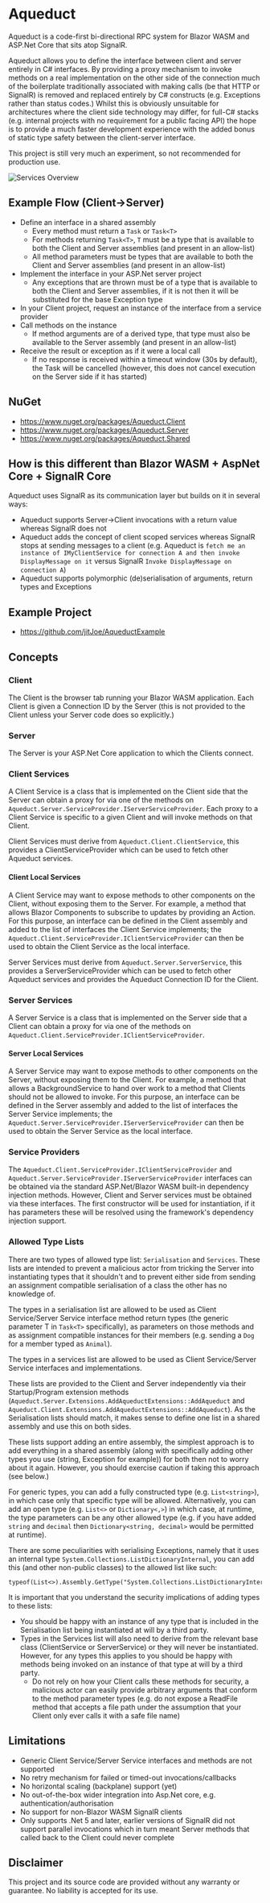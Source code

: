 # Aqueduct

Aqueduct is a code-first bi-directional RPC system for Blazor WASM and ASP.Net Core that sits atop SignalR.

Aqueduct allows you to define the interface between client and server entirely in C# interfaces.  By providing a proxy mechanism to invoke methods on a real implementation on the other side of the connection much of the boilerplate 
traditionally associated with making calls (be that HTTP or SignalR) is removed and replaced entirely by C# constructs (e.g. Exceptions rather than status codes.)  Whilst this is obviously unsuitable for architectures where the client side 
technology may differ, for full-C# stacks (e.g. internal projects with no requirement for a public facing API) the hope is to provide a much faster development experience with the added bonus of static type safety between the client-server interface.

This project is still very much an experiment, so not recommended for production use.

![Services Overview](./readme/diagrams/services-overview/services-overview.png)

## Example Flow (Client->Server)
 - Define an interface in a shared assembly
   - Every method must return a `Task` or `Task<T>`
   - For methods returning `Task<T>`, `T` must be a type that is available to both the Client and Server assemblies (and present in an allow-list)
   - All method parameters must be types that are available to both the Client and Server assemblies (and present in an allow-list)
 - Implement the interface in your ASP.Net server project
   - Any exceptions that are thrown must be of a type that is available to both the Client and Server assemblies, if it is not then it will be substituted for the base Exception type
 - In your Client project, request an instance of the interface from a service provider
 - Call methods on the instance
   - If method arguments are of a derived type, that type must also be available to the Server assembly (and present in an allow-list)
 - Receive the result or exception as if it were a local call
   - If no response is received within a timeout window (30s by default), the Task will be cancelled (however, this does not cancel execution on the Server side if it has started)
 
## NuGet
 - https://www.nuget.org/packages/Aqueduct.Client
 - https://www.nuget.org/packages/Aqueduct.Server
 - https://www.nuget.org/packages/Aqueduct.Shared

## How is this different than Blazor WASM + AspNet Core + SignalR Core
Aqueduct uses SignalR as its communication layer but builds on it in several ways:
 - Aqueduct supports Server->Client invocations with a return value whereas SignalR does not
 - Aqueduct adds the concept of client scoped services whereas SignalR stops at sending messages to a client (e.g. Aqueduct is `fetch me an instance of IMyClientService for connection A and then invoke DisplayMessage on it` versus SignalR `Invoke DisplayMessage on connection A`)
 - Aqueduct supports polymorphic (de)serialisation of arguments, return types and Exceptions

## Example Project
 - https://github.com/jitJoe/AqueductExample

## Concepts

### Client
The Client is the browser tab running your Blazor WASM application.  Each Client is given a Connection ID by the Server (this is not provided to the Client unless your Server code does so explicitly.)

### Server
The Server is your ASP.Net Core application to which the Clients connect.

### Client Services
A Client Service is a class that is implemented on the Client side that the Server can obtain a proxy for via one of the methods on `Aqueduct.Server.ServiceProvider.IServerServiceProvider`.  Each proxy to a Client Service is specific to a given Client and will invoke methods on that Client.

Client Services must derive from `Aqueduct.Client.ClientService`, this provides a ClientServiceProvider which can be used to fetch other Aqueduct services.

#### Client Local Services
A Client Service may want to expose methods to other components on the Client, without exposing them to the Server.  For example, a method that allows Blazor Components to subscribe to updates by providing an Action.  For this purpose, an interface can be defined in the Client assembly and added to the list of interfaces the Client Service implements; the `Aqueduct.Client.ServiceProvider.IClientServiceProvider` can then be used to obtain the Client Service as the local interface.

Server Services must derive from `Aqueduct.Server.ServerService`, this provides a ServerServiceProvider which can be used to fetch other Aqueduct services and provides the Aqueduct Connection ID for the Client.

### Server Services
A Server Service is a class that is implemented on the Server side that a Client can obtain a proxy for via one of the methods on `Aqueduct.Client.ServiceProvider.IClientServiceProvider`.

#### Server Local Services
A Server Service may want to expose methods to other components on the Server, without exposing them to the Client.  For example, a method that allows a BackgroundService to hand over work to a method that Clients should not be allowed to invoke.  For this purpose, an interface can be defined in the Server assembly and added to the list of interfaces the Server Service implements; the `Aqueduct.Server.ServiceProvider.IServerServiceProvider` can then be used to obtain the Server Service as the local interface.

### Service Providers
The `Aqueduct.Client.ServiceProvider.IClientServiceProvider` and `Aqueduct.Server.ServiceProvider.IServerServiceProvider` interfaces can be obtained via the standard ASP.Net/Blazor WASM built-in dependency injection methods.  However, Client and Server services must be obtained via these interfaces.  The first constructor will be used for instantiation, if it has parameters these will be resolved using the framework's dependency injection support.

### Allowed Type Lists
There are two types of allowed type list: `Serialisation` and `Services`.  These lists are intended to prevent a malicious actor from tricking the Server into instantiating types that it shouldn't and to prevent either side from sending an assignment compatible serialisation of a class the other has no knowledge of.

The types in a serialisation list are allowed to be used as Client Service/Server Service interface method return types (the generic parameter T in `Task<T>` specifically), as parameters on those methods and as assignment compatible instances for their members (e.g. sending a `Dog` for a member typed as `Animal`).

The types in a services list are allowed to be used as Client Service/Server Service interfaces and implementations.

These lists are provided to the Client and Server independently via their Startup/Program extension methods (`Aqueduct.Server.Extensions.AddAqueductExtensions::AddAqueduct` and `Aqueduct.Client.Extensions.AddAqueductExtensions::AddAqueduct`).  As the Serialisation lists should match, it makes sense to define one list in a shared assembly and use this on both sides.

These lists support adding an entire assembly, the simplest approach is to add everything in a shared assembly (along with specifically adding other types you use (string, Exception for example)) for both then not to worry about it again.  However, you should exercise caution if taking this approach (see below.)

For generic types, you can add a fully constructed type (e.g. `List<string>`), in which case only that specific type will be allowed.  Alternatively, you can add an open type (e.g. `List<>` or `Dictionary<,>`) in which case, at runtime, the type parameters can be any other allowed type (e.g. if you have added `string` and `decimal` then `Dictionary<string, decimal>` would be permitted at runtime).

There are some peculiarities with serialising Exceptions, namely that it uses an internal type `System.Collections.ListDictionaryInternal`, you can add this (and other non-public classes) to the allowed list like such:

```
typeof(List<>).Assembly.GetType("System.Collections.ListDictionaryInternal")
```

It is important that you understand the security implications of adding types to these lists:
 - You should be happy with an instance of any type that is included in the Serialisation list being instantiated at will by a third party.
 - Types in the Services list will also need to derive from the relevant base class (ClientService or ServerService) or they will never be instantiated.  However, for any types this applies to you should be happy with methods being invoked on an instance of that type at will by a third party.
   - Do not rely on how your Client calls these methods for security, a malicious actor can easily provide arbitrary arguments that conform to the method parameter types (e.g. do not expose a ReadFile method that accepts a file path under the assumption that your Client only ever calls it with a safe file name)

## Limitations
 - Generic Client Service/Server Service interfaces and methods are not supported
 - No retry mechanism for failed or timed-out invocations/callbacks
 - No horizontal scaling (backplane) support (yet)
 - No out-of-the-box wider integration into Asp.Net core, e.g. authentication/authorisation
 - No support for non-Blazor WASM SignalR clients
 - Only supports .Net 5 and later, earlier versions of SignalR did not support parallel invocations which in turn meant Server methods that called back to the Client could never complete

## Disclaimer
This project and its source code are provided without any warranty or guarantee.  No liability is accepted for its use.
